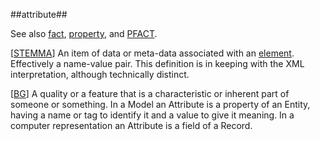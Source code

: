 ##attribute##

See also [fact](fact.md), [property](property.md), and [PFACT](PFACT.md).

\[[STEMMA](SOURCES.md#STEMMA)\] An item of data or meta-data associated with an [element](element.md). Effectively a name-value pair. This definition is in keeping with the XML interpretation, although technically distinct.

\[[BG](SOURCES.md#BG)\] A quality or a feature that is a characteristic or inherent part of someone or something. In a Model an Attribute is a property of an Entity, having a name or tag to identify it and a value to give it meaning. In a computer representation an Attribute is a field of a Record.
